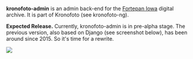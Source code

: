 **kronofoto-admin** is an admin back-end for the <a href="http://fortepan.us" target="_blank">Fortepan Iowa</a> 
digital archive. It is part of Kronofoto (see kronofoto-ng).

**Expected Release.** Currently, kronofoto-admin is in pre-alpha stage. The previous version, also based
on Django (see screenshot below), has been around since 2015. So it's time for a rewrite. 

<div class="screenshots">
  <img class="img-fluid" src="http://localhost:8080/projects/kronofoto_admin/1.jpg">
</div>

